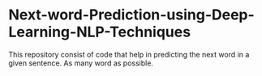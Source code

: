 # Next-word-Prediction-using-Deep-Learning-NLP-Techniques
This repository consist of code that help in predicting the next word in a given sentence. As many word as possible.
